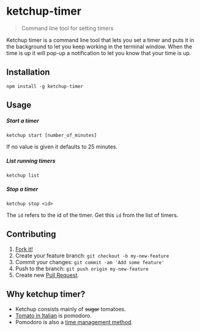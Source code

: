# ketchup-timer

> Command line tool for setting timers

Ketchup timer is a command line tool that lets you set a timer and puts it in the background to let you keep working in the terminal window. When the time is up it will pop-up a notification to let you know that your time is up.

## Installation

```
npm install -g ketchup-timer
```

## Usage

##### Start a timer

```
ketchup start [number_of_minutes]
```
If no value is given it defaults to 25 minutes.


##### List running timers

```
ketchup list
```

##### Stop a timer

```
ketchup stop <id>
```

The `id` refers to the id of the timer. Get this `id` from the list of timers.

## Contributing

1. [Fork it!](https://github.com/hjerling/ketchup-timer/fork)
2. Create your feature branch: `git checkout -b my-new-feature`
3. Commit your changes: `git commit -am 'Add some feature'`
4. Push to the branch: `git push origin my-new-feature`
5. Create new [Pull Request](https://github.com/hjerling/ketchup-timer/pulls).

## Why ketchup timer?

* Ketchup consists mainly of ~~sugar~~ tomatoes.
* [Tomato in Italian](https://translate.google.co.uk/#en/it/tomato) is pomodoro.
* Pomodoro is also a [time management method](https://en.wikipedia.org/wiki/Pomodoro_Technique).
